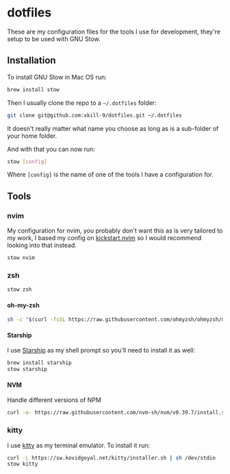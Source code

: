 # dotfiles

These are my configuration files for the tools I use for development, they're setup to be used with GNU Stow.

## Installation

To install GNU Stow in Mac OS run:

```bash
brew install stow
```

Then I usually clone the repo to a `~/.dotfiles` folder:

```bash
git clone git@github.com:xkill-9/dotfiles.git ~/.dotfiles
```

It doesn't really matter what name you choose as long as is a sub-folder of your home folder.

And with that you can now run:

```bash
stow [config]
```

Where `[config]` is the name of one of the tools I have a configuration for.

## Tools

### nvim

My configuration for nvim, you probably don't want this as is very tailored to my work, I based my config on [kickstart.nvim](https://github.com/nvim-lua/kickstart.nvim) so I would recommend looking into that instead.

```bash
stow nvim
```

### zsh

```bash
stow zsh
```

#### oh-my-zsh

```bash
sh -c "$(curl -fsSL https://raw.githubusercontent.com/ohmyzsh/ohmyzsh/master/tools/install.sh)"
```

#### Starship

I use [Starship](https://starship.rs/) as my shell prompt so you'll need to install it as well:

```bash
brew install starship
stow starship
```

#### NVM

Handle different versions of NPM

```bash
curl -o- https://raw.githubusercontent.com/nvm-sh/nvm/v0.39.7/install.sh | bash
```

### kitty

I use [kitty](https://sw.kovidgoyal.net/kitty/) as my terminal emulator. To install it run:

```bash
curl -L https://sw.kovidgoyal.net/kitty/installer.sh | sh /dev/stdin
stow kitty
```
